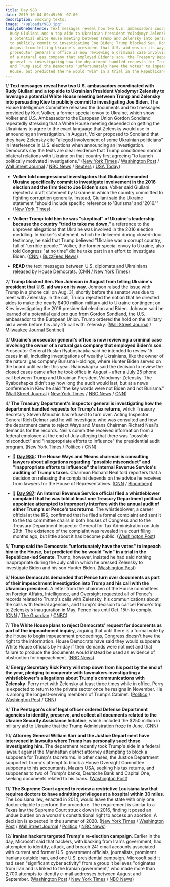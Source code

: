 ```yaml
---
title: Day 988
date: 2019-10-04 09:49:00 -07:00
description: Smoking texts.
image: "/uploads/988.jpg"
todayInOneSentence: Text messages reveal how two U.S. ambassadors coordinated with
  Rudy Giuliani and a top aide to Ukrainian President Volodymyr Zelensky to leverage
  a potential White House meeting between Trump and Zelensky into persuading Kiev
  to publicly commit to investigating Joe Biden; Trump blocked Sen. Ron Johnson in
  August from telling Ukraine's president that U.S. aid was on its way; Ukraine's
  prosecutor general's office is now reviewing a criminal case involving the owner
  of a natural gas company that employed Biden's son; the Treasury Department's inspector
  general is investigating how the department handled requests for Trump's tax returns;
  and Trump said the Democrats "unfortunately have the votes" to impeach him in the
  House, but predicted the he would "win" in a trial in the Republican-led Senate.
---
```


1/ **Text messages reveal how two U.S. ambassadors coordinated with Rudy Giuliani and a top aide to Ukrainian President Volodymyr Zelensky to leverage a potential White House meeting between Trump and Zelensky into persuading Kiev to publicly commit to investigating Joe Biden**. The House Intelligence Committee released the documents and text messages provided by Kurt Volker, a former special envoy to Ukraine, which show Volker and U.S. Ambassador to the European Union Gordon Sondland repeatedly stressing that a White House meeting depended on getting the Ukrainians to agree to the exact language that Zelensky would use in announcing an investigation. In August, Volker proposed to Sondland that they have Zelensky cite "alleged involvement of some Ukrainian politicians" in interference in U.S. elections when announcing an investigation. Democrats say the texts are clear evidence that Trump conditioned normal bilateral relations with Ukraine on that country first agreeing "to launch politically motivated investigations." ([New York Times](https://www.nytimes.com/2019/10/04/us/politics/quid-pro-quo-trump.html) / [Washington Post](https://www.washingtonpost.com/world/national-security/this-is-when-the-inquiry-gets-real-former-us-special-envoy-to-ukraine-testifies-in-impeachment-probe-today/2019/10/03/51365c1b-5a01-4e44-872a-299b67949a5e_story.html) / [Wall Street Journal](https://www.wsj.com/articles/trump-administration-used-potential-meeting-to-pressure-ukraine-on-biden-texts-indicate-11570205661) / [NBC News](https://www.nbcnews.com/politics/trump-impeachment-inquiry/u-s-ambassadors-pushed-ukraine-investigate-condition-white-house-visit-n1062306) / [Reuters](https://www.reuters.com/article/us-usa-trump-whistleblower-committees-idUSKBN1WJ0CS) / [USA Today](https://www.usatoday.com/story/news/politics/2019/10/03/impeachment-democrats-grill-kurt-volker-trumps-ex-envoy-ukraine/3851356002/))

* **Volker told congressional investigators that Giuliani demanded Ukraine specifically commit to investigate involvement in the 2016 election and the firm tied to Joe Biden's son**. Volker said Giuliani rejected a draft statement by Ukraine in which the country committed to fighting corruption generally. Instead, Giuliani said the Ukraine statement "should include specific reference to 'Burisma' and '2016.'" ([New York Times](https://www.nytimes.com/2019/10/04/us/politics/volker-giuliani-ukraine.html))

* **Volker: Trump told him he was "skeptical" of Ukraine's leadership because the country "tried to take me down,"** a reference to the unproven allegations that Ukraine was involved in the 2016 election meddling. In Volker's statement, which he delivered during closed-door testimony, he said that Trump believed "Ukraine was a corrupt country, full of 'terrible people.'" Volker, the former special envoy to Ukraine, also told Congress "at no time" did he take part in an effort to investigate Biden. ([CNN](https://www.cnn.com/2019/10/04/politics/volker-ukraine-statement-trump/index.html) / [BuzzFeed News](https://www.buzzfeednews.com/article/christopherm51/kurt-volker-testimony-congress-ukraine-trump))

* **READ** the text messages between U.S. diplomats and Ukrainians released by House Democrats. ([CNN](https://www.cnn.com/2019/10/03/politics/chairs-on-volker/index.html) / [New York Times](https://www.nytimes.com/interactive/2019/10/04/us/politics/ukraine-text-messages-volker.html))

2/ **Trump blocked Sen. Ron Johnson in August from telling Ukraine's president that U.S. aid was on its way**. Johnson raised the issue with Trump in a phone call on Aug. 31, shortly before the senator was due to meet with Zelensky. In the call, Trump rejected the notion that he directed aides to make the nearly $400 million military aid to Ukraine contingent on Kiev investigating the 2016 presidential election and Biden. Johnson said he learned of a potential quid pro quo from Gordon Sondland, the U.S. ambassador to the European Union. Trump ordered the hold on the military aid a week before his July 25 call with Zelensky. ([Wall Street Journal](https://www.wsj.com/articles/trump-administration-used-potential-meeting-to-pressure-ukraine-on-biden-texts-indicate-11570205661) / [Milwaukee Journal Sentinel](https://www.jsonline.com/story/news/politics/2019/10/04/ron-johnson-says-trump-blocked-him-assuring-ukraine-aid/3862948002/))

3/ **Ukraine's prosecutor general's office is now reviewing a criminal case involving the owner of a natural gas company that employed Biden's son**. Prosecutor General Ruslan Ryaboshapka said he intended to review 15 cases in all, including investigations of wealthy Ukrainians, like the owner of the natural gas company Burisma Holdings, where Hunter Biden served on the board until earlier this year. Riaboshapka said the decision to review the closed cases came after he took office in August – after a July 25 phone call between Trump and Ukrainian President Volodymyr Zelensky. The Ryaboshapka didn't say how long the audit would last, but at a news conference in Kiev he said "the key words were not Biden and not Burisma." ([Wall Street Journal](https://www.wsj.com/articles/ukraine-to-review-investigations-into-firm-linked-to-bidens-son-11570183933) / [New York Times](https://www.nytimes.com/2019/10/04/world/europe/ukraine-biden-burisma.html) / [NBC News](https://www.nbcnews.com/politics/trump-impeachment-inquiry/ukraine-reviewing-investigation-company-linked-hunter-biden-part-broader-audit-n1062311) / [CNN](https://www.cnn.com/2019/10/04/politics/ukraine-investigations-biden-son-review-intl/index.html))

4/ **The Treasury Department's inspector general is investigating how the department handled requests for Trump's tax returns**, which Treasury Secretary Steven Mnuchin has refused to turn over. Acting Inspector General Rich Delmar said he will investigate who was consulted and how the department came to reject Ways and Means Chairman Richard Neal's demands for the records. Neil's committee received information from a federal employee at the end of July alleging that there was "possible misconduct" and "inappropriate efforts to influence" the presidential audit program. ([New York Times](https://www.nytimes.com/2019/10/04/us/politics/treasury-trump-taxes.html) / [Politico](https://www.politico.com/news/2019/10/04/treasury-inspector-general-trump-tax-028830) / [CNN](https://www.cnn.com/2019/10/04/politics/treasury-ig-probe-tax-request/index.html))

* **📌 [Day 985](https://whatthefuckjusthappenedtoday.com/2019/10/01/day-985/): The House Ways and Means chairman is consulting lawyers about allegations regarding "possible misconduct" and "inappropriate efforts to influence" the Internal Revenue Service's auditing of Trump's taxes**. Chairman Richard Neal told reporters that a decision on releasing the complaint depends on the advice he receives from lawyers for the House of Representatives. ([CNN](https://www.cnn.com/2019/10/01/politics/irs-letter-richard-neal-mnuchin/index.html) / [Bloomberg](https://www.bloomberg.com/news/articles/2019-09-27/democrat-weighs-releasing-complaint-about-irs-trump-tax-audit))

* **📌 [Day 987](https://whatthefuckjusthappenedtoday.com/2019/10/03/day-987/#8-an-internal-revenue-service-offici): An Internal Revenue Service official filed a whistleblower complaint that he was told at least one Treasury Department political appointee attempted to improperly interfere with the annual audit of either Trump's or Pence's tax returns**. The whistleblower, a career official at the IRS, confirmed that he filed a formal complaint and sent it to the tax committee chairs in both houses of Congress and to the Treasury Department Inspector General for Tax Administration on July 29th. The existence of the complaint was revealed in a court filing months ago, but little about it has become public. ([Washington Post](https://www.washingtonpost.com/business/economy/irs-whistleblower-said-to-report-treasury-political-appointee-might-have-tried-to-interfere-in-audit-of-trump-or-pence/2019/10/03/0c768b34-e52e-11e9-a331-2df12d56a80b_story.html))

5/ **Trump said the Democrats "unfortunately have the votes" to impeach him in the House, but predicted the he would "win" in a trial in the Republican-led Senate**. Trump, however, insisted he had said nothing inappropriate during the July call in which he pressed Zelensky to investigate Biden and his son Hunter Biden. ([Washington Post](https://www.washingtonpost.com/politics/trump-impeachment-inquiry-live-updates/2019/10/04/9ff6d4a0-e627-11e9-a331-2df12d56a80b_story.html))

6/ **House Democrats demanded that Pence turn over documents as part of their impeachment investigation into Trump and his call with the Ukrainian president**. A letter from the chairmen of the House committees on Foreign Affairs, Intelligence, and Oversight requested all of Pence's records related to Trump's calls with Zelensky, his communications about the calls with federal agencies, and trump's decision to cancel Pence's trip to Zelensky's inauguration in May. Pence has until Oct. 15th to comply. ([CNN](https://www.cnn.com/2019/10/04/politics/mike-pence-documents-impeachment/index.html) / [The Guardian](https://www.theguardian.com/us-news/2019/oct/04/donald-trump-impeachment-latest-mike-pence-ukraine-documents) / [CNBC](https://www.cnbc.com/2019/10/04/house-democrats-request-documents-from-pence-in-impeachment-inquiry.html))

7/ **The White House plans to reject Democrats' request for documents as part of the impeachment inquiry**, arguing that until there is a formal vote by the House to begin impeachment proceedings, Congress doesn't have the right to the information. House Democrats have said they would subpoena White House officials by Friday if their demands were not met and that failure to produce the documents would instead be used as evidence of obstruction for impeachment. ([NBC News](https://www.nbcnews.com/politics/trump-impeachment-inquiry/white-house-plans-spurn-democrats-request-documents-impeachment-inquiry-n1062456))

8/ **Energy Secretary Rick Perry will step down from his post by the end of the year, pledging to cooperate with lawmakers investigating a whistleblower's allegations about Trump's communications with Zelensky**. Perry met with Zelensky at least three times while in office. Perry is expected to return to the private sector once he resigns in November. He is among the longest-serving members of Trump’s Cabinet. ([Politico](https://www.politico.com/news/2019/10/03/rick-perry-expected-to-resign-000189) / [Washington Post](https://www.washingtonpost.com/climate-environment/rick-perry-planning-to-step-down-as-energy-secretary-by-year-end/2019/10/03/c3747e20-d4a5-11e9-86ac-0f250cc91758_story.html) / [CNN](https://www.cnn.com/2019/10/02/politics/perry-ukraine/index.html))

9/ **The Pentagon's chief legal officer ordered Defense Department agencies to identify, preserve, and collect all documents related to the Ukraine Security Assistance Initiative**, which included the $250 million in military aid to Ukraine that the Trump Administration froze in June. ([CNN](https://www.cnn.com/2019/10/04/politics/pentagon-preserves-ukraine-records/index.html))

10/ **Attorney General William Barr and the Justice Department have intervened in lawsuits where Trump has personally sued those investigating him**. The department recently took Trump's side in a federal lawsuit against the Manhattan district attorney attempting to block a subpoena for Trump's tax returns. In other cases, the Justice Department supported Trump's attempt to block a House Oversight Committee subpoena to his accountants, Mazars USA, seeking his tax returns, and subpoenas to two of Trump's banks, Deutsche Bank and Capital One, seeking documents related to his loans. ([Washington Post](https://www.washingtonpost.com/politics/justice-department-lends-its-firepower-to-defend-trump-in-investigations-into-his-private-finances/2019/10/03/e05c65f4-e542-11e9-b403-f738899982d2_story.html))

11/ **The Supreme Court agreed to review a restrictive Louisiana law that requires doctors to have admitting privileges at a hospital within 30 miles**. The Louisiana law, enacted in 2014, would leave the state with only one doctor eligible to perform the procedure. The requirement is similar to a Texas law the Supreme Court struck down in 2016, finding it posed an undue burden on a woman's constitutional right to access an abortion. A decision is expected in the summer of 2020. ([New York Times](https://www.nytimes.com/2019/10/04/us/politics/supreme-court-abortion-louisiana.html) / [Washington Post](https://www.washingtonpost.com/politics/courts_law/supreme-court-to-review-ruling-on-louisiana-abortion-law/2019/10/04/85eaf2b0-e6ab-11e9-a6e8-8759c5c7f608_story.html) / [Wall Street Journal](https://www.wsj.com/articles/supreme-court-agrees-to-review-louisiana-abortion-case-11570197348) / [Politico](https://www.politico.com/news/2019/10/04/supreme-court-review-louisiana-abortion-restrictions-000275) / [NBC News](https://www.nbcnews.com/politics/supreme-court/supreme-court-take-louisiana-law-requiring-abortion-doctors-have-admitting-n1062121))

12/ **Iranian hackers targeted Trump's re-election campaign**. Earlier in the day, Microsoft said that hackers, with backing from Iran's government, had attempted to identify, attack, and breach 241 email accounts associated with current and former U.S. government officials, journalists, prominent Iranians outside Iran, and one U.S. presidential campaign. Microsoft said it had seen "significant cyber activity" from a group it believes "originates from Iran and is linked to the Iranian government," who made more than 2,700 attempts to identify e-mail addresses between August and September. ([Washington Post](https://www.washingtonpost.com/technology/2019/10/04/iran-tried-hack-us-presidential-candidates-journalists-effort-that-targeted-hundreds-microsoft-finds/) / [New York Times](https://www.nytimes.com/2019/10/04/technology/iranian-campaign-hackers-microsoft.html) / [NBC News](https://www.nbcnews.com/tech/security/iran-linked-hackers-tried-compromise-presidential-campaign-microsoft-says-n1062541))